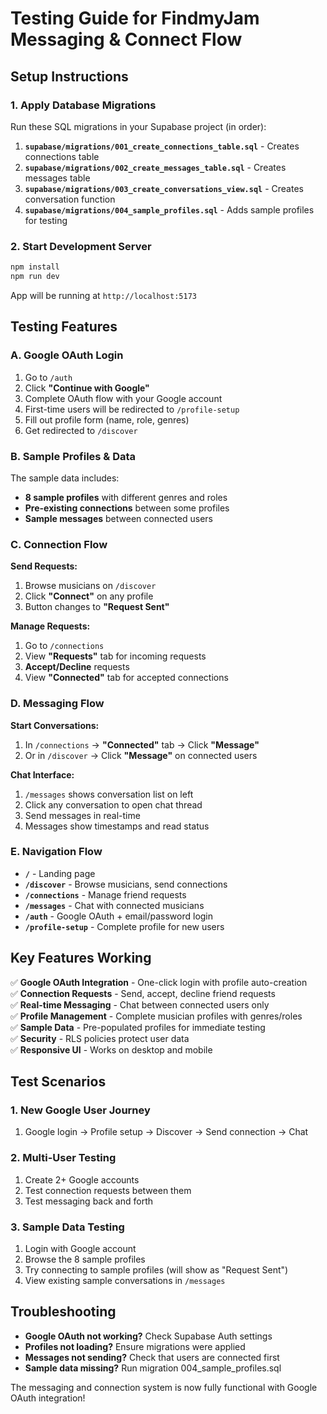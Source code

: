 # Testing Guide for FindmyJam Messaging & Connect Flow

## Setup Instructions

### 1. Apply Database Migrations

Run these SQL migrations in your Supabase project (in order):

1. **`supabase/migrations/001_create_connections_table.sql`** - Creates connections table
2. **`supabase/migrations/002_create_messages_table.sql`** - Creates messages table  
3. **`supabase/migrations/003_create_conversations_view.sql`** - Creates conversation function
4. **`supabase/migrations/004_sample_profiles.sql`** - Adds sample profiles for testing

### 2. Start Development Server

```bash
npm install
npm run dev
```

App will be running at `http://localhost:5173`

## Testing Features

### A. Google OAuth Login

1. Go to `/auth`
2. Click **"Continue with Google"**
3. Complete OAuth flow with your Google account
4. First-time users will be redirected to `/profile-setup`
5. Fill out profile form (name, role, genres)
6. Get redirected to `/discover`

### B. Sample Profiles & Data

The sample data includes:
- **8 sample profiles** with different genres and roles
- **Pre-existing connections** between some profiles
- **Sample messages** between connected users

### C. Connection Flow

**Send Requests:**
1. Browse musicians on `/discover` 
2. Click **"Connect"** on any profile
3. Button changes to **"Request Sent"**

**Manage Requests:**
1. Go to `/connections`
2. View **"Requests"** tab for incoming requests
3. **Accept/Decline** requests
4. View **"Connected"** tab for accepted connections

### D. Messaging Flow

**Start Conversations:**
1. In `/connections` → **"Connected"** tab → Click **"Message"**
2. Or in `/discover` → Click **"Message"** on connected users

**Chat Interface:**
1. `/messages` shows conversation list on left
2. Click any conversation to open chat thread
3. Send messages in real-time
4. Messages show timestamps and read status

### E. Navigation Flow

- **`/`** - Landing page
- **`/discover`** - Browse musicians, send connections
- **`/connections`** - Manage friend requests  
- **`/messages`** - Chat with connected musicians
- **`/auth`** - Google OAuth + email/password login
- **`/profile-setup`** - Complete profile for new users

## Key Features Working

✅ **Google OAuth Integration** - One-click login with profile auto-creation  
✅ **Connection Requests** - Send, accept, decline friend requests  
✅ **Real-time Messaging** - Chat between connected users only  
✅ **Profile Management** - Complete musician profiles with genres/roles  
✅ **Sample Data** - Pre-populated profiles for immediate testing  
✅ **Security** - RLS policies protect user data  
✅ **Responsive UI** - Works on desktop and mobile  

## Test Scenarios

### 1. New Google User Journey
1. Google login → Profile setup → Discover → Send connection → Chat

### 2. Multi-User Testing  
1. Create 2+ Google accounts
2. Test connection requests between them
3. Test messaging back and forth

### 3. Sample Data Testing
1. Login with Google account
2. Browse the 8 sample profiles
3. Try connecting to sample profiles (will show as "Request Sent")
4. View existing sample conversations in `/messages`

## Troubleshooting

- **Google OAuth not working?** Check Supabase Auth settings
- **Profiles not loading?** Ensure migrations were applied
- **Messages not sending?** Check that users are connected first
- **Sample data missing?** Run migration 004_sample_profiles.sql

The messaging and connection system is now fully functional with Google OAuth integration!